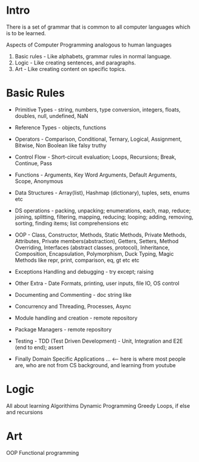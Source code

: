 # Intro

There is a set of grammar that is common to all computer languages which is to be learned.

Aspects of Computer Programming analogous to human languages

1. Basic rules  - Like alphabets, grammar rules in normal language.
2. Logic        - Like creating sentences, and paragraphs.
3. Art          - Like creating content on specific topics.

# Basic Rules
* Primitive Types - string, numbers, type conversion, integers, floats, doubles, null, undefined, NaN
* Reference Types - objects, functions
* Operators - Comparison, Conditional, Ternary, Logical, Assignment, Bitwise, Non Boolean like falsy truthy 
* Control Flow - Short-circuit evaluation; Loops, Recursions; Break, Continue, Pass 
* Functions - Arguments, Key Word Arguments, Default Arguments, Scope, Anonymous
* Data Structures - Array(list), Hashmap (dictionary), tuples, sets, enums etc
* DS operations - packing, unpacking; enumerations, each, map, reduce; joining, splitting, filtering, mapping, reducing; looping; adding, removing, sorting, finding items; list comprehensions etc
* OOP - Class, Constructor, Methods, Static Methods, Private Methods, Attributes, Private members(abstraction), Getters, Setters, Method Overriding, Interfaces (abstract classes, protocol), Inheritance, Composition, Encapsulation, Polymorphism, Duck Typing, Magic Methods like repr, print, comparison, eq, gt etc etc
* Exceptions Handling and debugging - try except; raising
* Other Extra - Date Formats, printing, user inputs, file IO, OS control
* Documenting and Commenting - doc string like

* Concurrency and Threading, Processes, Async
* Module handling and creation - remote repository
* Package Managers - remote repository
* Testing - TDD (Test Driven Development) - Unit, Integration and E2E (end to end); assert
* Finally Domain Specific Applications ... <-- here is where most people are, who are not from CS background, and learning from youtube

# Logic
All about learning Algorithims
Dynamic Programming
Greedy
Loops, if else and recursions

# Art
OOP
Functional programming
